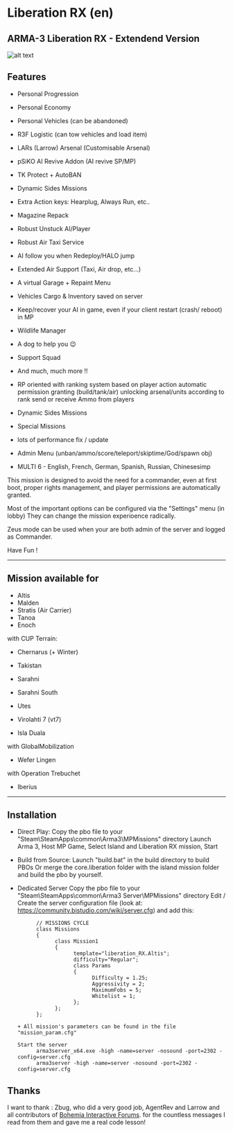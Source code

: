 # Liberation RX (en)

## ARMA-3 Liberation RX - Extendend Version

![alt text](https://raw.githubusercontent.com/tbox1911/Liberation-RX/master/liberation.png "Liberation RX")

## Features

+ Personal Progression
+ Personal Economy
+ Personal Vehicles (can be abandoned)
+ R3F Logistic (can tow vehicles and load item)
+ LARs (Larrow) Arsenal (Customisable Arsenal)
+ pSiKO AI Revive Addon (AI revive SP/MP)
+ TK Protect + AutoBAN
+ Dynamic Sides Missions
+ Extra Action keys: Hearplug, Always Run, etc..
+ Magazine Repack
+ Robust Unstuck AI/Player
+ Robust Air Taxi Service
+ AI follow you when Redeploy/HALO jump
+ Extended Air Support (Taxi, Air drop, etc...)
+ A virtual Garage + Repaint Menu
+ Vehicles Cargo & Inventory saved on server
+ Keep/recover your AI in game, even if your client restart (crash/ reboot) in MP
+ Wildlife Manager
+ A dog to help you 😉
+ Support Squad
+ And much, much more !!

+ RP oriented
  with ranking system based on player action
  automatic permission granting (build/tank/air)
  unlocking arsenal/units according to rank
  send or receive Ammo from players

+ Dynamic Sides Missions
+ Special Missions
+ lots of performance fix / update
+ Admin Menu (unban/ammo/score/teleport/skiptime/God/spawn obj)

+ MULTI 6 - English, French, German, Spanish, Russian, Chinesesimp

This mission is designed to avoid the need for a commander, even at first boot, proper rights management, and player permissions are automatically granted.

Most of the important options can be configured via the "Settings" menu (in lobby)
They can change the mission experioence radically.

Zeus mode can be used when your are both admin of the server and logged as Commander.

Have Fun !

----------------------------------------------------------------------------------------------------------------------------------------------------------------------

## Mission available for

+ Altis
+ Malden
+ Stratis (Air Carrier)
+ Tanoa
+ Enoch

with CUP Terrain:

+ Chernarus (+ Winter)
+ Takistan
+ Sarahni
+ Sarahni South
+ Utes

+ Virolahti 7 (vt7)
+ Isla Duala

with GlobalMobilization

+ Wefer Lingen

with Operation Trebuchet

+ Iberius

----------------------------------------------------------------------------------------------------------------------------------------------------------------------

## Installation

+ Direct Play:
      Copy the pbo file to your "Steam\SteamApps\common\Arma3\MPMissions\" directory
      Launch Arma 3, Host MP Game, Select Island and Liberation RX mission, Start

+ Build from Source:
      Launch "build.bat" in the build directory to build PBOs
      Or merge the core.liberation folder with the island mission folder
      and build the pbo by yourself.

+ Dedicated Server
      Copy the pbo file to your "Steam\SteamApps\common\Arma3 Server\MPMissions\" directory
      Edit / Create the server configuration file (look at: <https://community.bistudio.com/wiki/server.cfg>)
      and add this:

            // MISSIONS CYCLE
            class Missions
            {
                  class Mission1
                  {
                        template="liberation_RX.Altis";
                        difficulty="Regular";
                        class Params
                        {
                              Difficulty = 1.25;
                              Aggressivity = 2;
                              MaximumFobs = 5;
                              Whitelist = 1;
                        };
                  };
            };

      + All mission's parameters can be found in the file "mission_param.cfg"

      Start the server
            arma3server_x64.exe -high -name=server -nosound -port=2302 -config=server.cfg
            arma3server -high -name=server -nosound -port=2302 -config=server.cfg

## Thanks

   I want to thank :
   Zbug, who did a very good job, AgentRev and Larrow and all contributors of  [Bohemia Interactive Forums](https://forums.bohemia.net/). for the countless messages I read from them and gave me a real code lesson!
